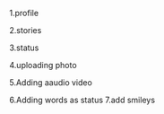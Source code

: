1.profile

2.stories

3.status

4.uploading photo

5.Adding aaudio video

6.Adding words as status
7.add smileys
